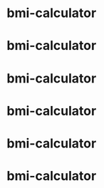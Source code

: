 ﻿# bmi-calculator
# bmi-calculator
# bmi-calculator
# bmi-calculator
# bmi-calculator
# bmi-calculator 
